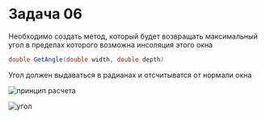 # Задача 06

Необходимо создать метод, который будет возвращать максимальный угол в пределах которого возможна инсоляция этого окна
```C#
double GetAngle(double width, double depth)
```
Угол должен выдаваться в радианах и отсчитыватся от нормали окна

![принцип расчета](https://github.com/max-parametrica/c-sharp-tasks/blob/master/05_WindowRecess/img_01.jpg)

![угол](https://github.com/max-parametrica/c-sharp-tasks/blob/master/05_WindowRecess/img_02.jpg)
